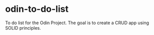 # odin-to-do-list
To do list for the Odin Project. The goal is to create a CRUD app using SOLID principles. 
